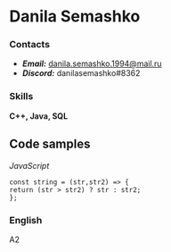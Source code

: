 ﻿
# Danila Semashko
 
### Contacts  

+ _**Email:**_ danila.semashko.1994@mail.ru 
+ _**Discord:**_ danilasemashko#8362
  
### Skills  

**C++, Java, SQL**  
  
Code samples  
-  
*JavaScript*  
```  
const string = (str,str2) => {  
return (str > str2) ? str : str2;  
};  
```  
  
### English  
A2
